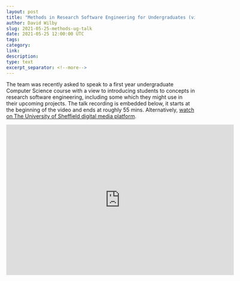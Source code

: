 ```yaml
---
layout: post
title: "Methods in Research Software Engineering for Undergraduates (video)"
author: David Wilby
slug: 2021-05-25-methods-ug-talk
date: 2021-05-25 12:00:00 UTC
tags:
category:
link:
description:
type: text
excerpt_separator: <!--more-->
---
```


The team was recently asked to speak to a first year undergraduate Computer Science course with a view to introducing students to concepts in research software engineering, including some which they might use in their upcoming projects. The talk recording is embedded below, it starts at the beginning of the video and ends at roughly 55 mins. Alternatively, [watch on The University of Sheffield digital media platform](https://digitalmedia.sheffield.ac.uk/media/Methods%20in%20Research%20Software%20Engineering%20%20-%20Dr%20David%20Wilby/1_3dtqe94z).

<!--more-->

<iframe id="kaltura_player" src="https://cdnapisec.kaltura.com/p/2103181/sp/210318100/embedIframeJs/uiconf_id/40991011/partner_id/2103181?iframeembed=true&playerId=kaltura_player&entry_id=1_3dtqe94z&flashvars[streamerType]=auto&amp;flashvars[localizationCode]=en&amp;flashvars[leadWithHTML5]=true&amp;flashvars[sideBarContainer.plugin]=true&amp;flashvars[sideBarContainer.position]=left&amp;flashvars[sideBarContainer.clickToClose]=true&amp;flashvars[chapters.plugin]=true&amp;flashvars[chapters.layout]=vertical&amp;flashvars[chapters.thumbnailRotator]=false&amp;flashvars[streamSelector.plugin]=true&amp;flashvars[EmbedPlayer.SpinnerTarget]=videoHolder&amp;flashvars[dualScreen.plugin]=true&amp;flashvars[hotspots.plugin]=1&amp;flashvars[mediaProxy.mediaPlayFrom]=0&amp;flashvars[mediaProxy.mediaPlayTo]=3300&amp;flashvars[Kaltura.addCrossoriginToIframe]=true&amp;&wid=1_6m5vxy08" width="608" height="402" allowfullscreen webkitallowfullscreen mozAllowFullScreen allow="autoplay *; fullscreen *; encrypted-media *" sandbox="allow-forms allow-same-origin allow-scripts allow-top-navigation allow-pointer-lock allow-popups allow-modals allow-orientation-lock allow-popups-to-escape-sandbox allow-presentation allow-top-navigation-by-user-activation" frameborder="0" title="Kaltura Player"></iframe>